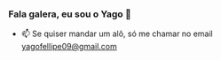 ### Fala galera, eu sou o Yago 👋


- 📫 Se quiser mandar um alô, só me chamar no email yagofellipe09@gmail.com



